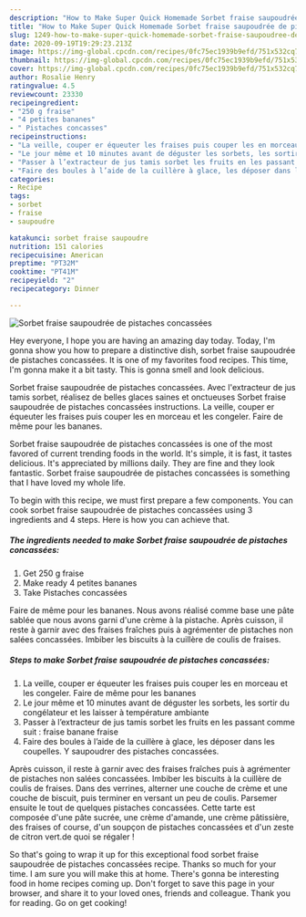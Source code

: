 ```yaml
---
description: "How to Make Super Quick Homemade Sorbet fraise saupoudrée de pistaches concassées"
title: "How to Make Super Quick Homemade Sorbet fraise saupoudrée de pistaches concassées"
slug: 1249-how-to-make-super-quick-homemade-sorbet-fraise-saupoudree-de-pistaches-concassees
date: 2020-09-19T19:29:23.213Z
image: https://img-global.cpcdn.com/recipes/0fc75ec1939b9efd/751x532cq70/sorbet-fraise-saupoudree-de-pistaches-concassees-photo-principale-de-la-recette.jpg
thumbnail: https://img-global.cpcdn.com/recipes/0fc75ec1939b9efd/751x532cq70/sorbet-fraise-saupoudree-de-pistaches-concassees-photo-principale-de-la-recette.jpg
cover: https://img-global.cpcdn.com/recipes/0fc75ec1939b9efd/751x532cq70/sorbet-fraise-saupoudree-de-pistaches-concassees-photo-principale-de-la-recette.jpg
author: Rosalie Henry
ratingvalue: 4.5
reviewcount: 23330
recipeingredient:
- "250 g fraise"
- "4 petites bananes"
- " Pistaches concasses"
recipeinstructions:
- "La veille, couper er équeuter les fraises puis couper les en morceau et les congeler. Faire de même pour les bananes"
- "Le jour même et 10 minutes avant de déguster les sorbets, les sortir du congélateur et les laisser à température ambiante"
- "Passer à l’extracteur de jus tamis sorbet les fruits en les passant comme suit : fraise banane fraise"
- "Faire des boules à l’aide de la cuillère à glace, les déposer dans les coupelles. Y saupoudrer des pistaches concassées."
categories:
- Recipe
tags:
- sorbet
- fraise
- saupoudre

katakunci: sorbet fraise saupoudre 
nutrition: 151 calories
recipecuisine: American
preptime: "PT32M"
cooktime: "PT41M"
recipeyield: "2"
recipecategory: Dinner

---
```



![Sorbet fraise saupoudrée de pistaches concassées](https://img-global.cpcdn.com/recipes/0fc75ec1939b9efd/751x532cq70/sorbet-fraise-saupoudree-de-pistaches-concassees-photo-principale-de-la-recette.jpg)

Hey everyone, I hope you are having an amazing day today. Today, I'm gonna show you how to prepare a distinctive dish, sorbet fraise saupoudrée de pistaches concassées. It is one of my favorites food recipes. This time, I'm gonna make it a bit tasty. This is gonna smell and look delicious.

Sorbet fraise saupoudrée de pistaches concassées. Avec l&#39;extracteur de jus tamis sorbet, réalisez de belles glaces saines et onctueuses Sorbet fraise saupoudrée de pistaches concassées instructions. La veille, couper er équeuter les fraises puis couper les en morceau et les congeler. Faire de même pour les bananes.

Sorbet fraise saupoudrée de pistaches concassées is one of the most favored of current trending foods in the world. It's simple, it is fast, it tastes delicious. It's appreciated by millions daily. They are fine and they look fantastic. Sorbet fraise saupoudrée de pistaches concassées is something that I have loved my whole life.


To begin with this recipe, we must first prepare a few components. You can cook sorbet fraise saupoudrée de pistaches concassées using 3 ingredients and 4 steps. Here is how you can achieve that.

<!--inarticleads1-->

##### The ingredients needed to make Sorbet fraise saupoudrée de pistaches concassées:

1. Get 250 g fraise
1. Make ready 4 petites bananes
1. Take  Pistaches concassées


Faire de même pour les bananes. Nous avons réalisé comme base une pâte sablée que nous avons garni d&#39;une crème à la pistache. Après cuisson, il reste à garnir avec des fraises fraîches puis à agrémenter de pistaches non salées concassées. Imbiber les biscuits à la cuillère de coulis de fraises. 

<!--inarticleads2-->

##### Steps to make Sorbet fraise saupoudrée de pistaches concassées:

1. La veille, couper er équeuter les fraises puis couper les en morceau et les congeler. Faire de même pour les bananes
1. Le jour même et 10 minutes avant de déguster les sorbets, les sortir du congélateur et les laisser à température ambiante
1. Passer à l’extracteur de jus tamis sorbet les fruits en les passant comme suit : fraise banane fraise
1. Faire des boules à l’aide de la cuillère à glace, les déposer dans les coupelles. Y saupoudrer des pistaches concassées.


Après cuisson, il reste à garnir avec des fraises fraîches puis à agrémenter de pistaches non salées concassées. Imbiber les biscuits à la cuillère de coulis de fraises. Dans des verrines, alterner une couche de crème et une couche de biscuit, puis terminer en versant un peu de coulis. Parsemer ensuite le tout de quelques pistaches concassées. Cette tarte est composée d&#39;une pâte sucrée, une crème d&#39;amande, une crème pâtissière, des fraises of course, d&#39;un soupçon de pistaches concassées et d&#39;un zeste de citron vert.de quoi se régaler ! 

So that's going to wrap it up for this exceptional food sorbet fraise saupoudrée de pistaches concassées recipe. Thanks so much for your time. I am sure you will make this at home. There's gonna be interesting food in home recipes coming up. Don't forget to save this page in your browser, and share it to your loved ones, friends and colleague. Thank you for reading. Go on get cooking!
